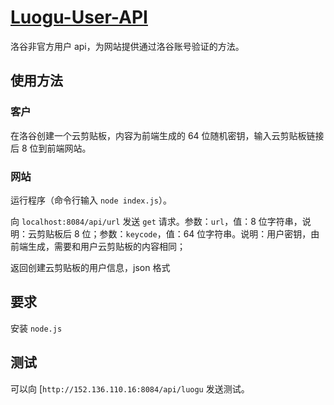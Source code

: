 # [Luogu-User-API](https://github.com/ZhongTianrui/Luogu-User-API)

洛谷非官方用户 api，为网站提供通过洛谷账号验证的方法。



## 使用方法
### 客户
在洛谷创建一个云剪贴板，内容为前端生成的 $64$ 位随机密钥，输入云剪贴板链接后 $8$ 位到前端网站。
### 网站

运行程序（命令行输入 `node index.js`）。

向 `localhost:8084/api/url` 发送 `get` 请求。参数：`url`，值：8 位字符串，说明：云剪贴板后 $8$ 位；参数：`keycode`，值：64 位字符串。说明：用户密钥，由前端生成，需要和用户云剪贴板的内容相同；

返回创建云剪贴板的用户信息，json 格式

## 要求

安装 `node.js`

## 测试

可以向 [`http://152.136.110.16:8084/api/luogu` 发送测试。
